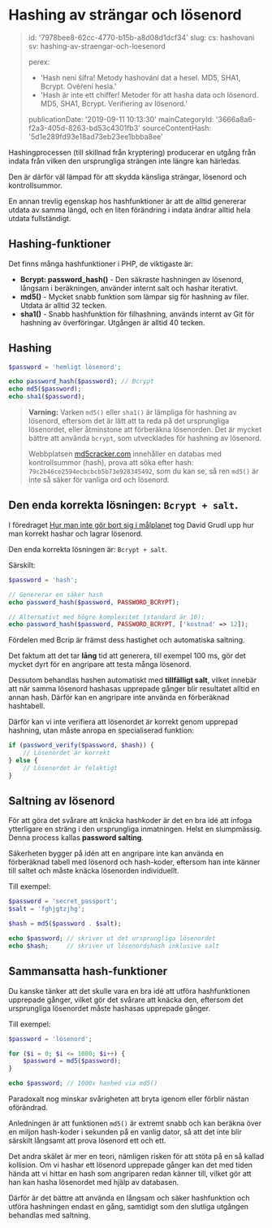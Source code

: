 Hashing av strängar och lösenord
================================

> id: '7978bee8-62cc-4770-b15b-a8d08d1dcf34'
> slug:
> 	cs: hashovani
> 	sv: hashing-av-straengar-och-loesenord
> 
> perex:
> 	- 'Hash není šifra! Metody hashování dat a hesel. MD5, SHA1, Bcrypt. Ověření hesla.'
> 	- 'Hash är inte ett chiffer! Metoder för att hasha data och lösenord. MD5, SHA1, Bcrypt. Verifiering av lösenord.'
> 
> publicationDate: '2019-09-11 10:13:30'
> mainCategoryId: '3666a8a6-f2a3-405d-8263-bd53c4301fb3'
> sourceContentHash: '5d1e289fd93e18ad73eb23ee1bbba8ee'

Hashingprocessen (till skillnad från kryptering) producerar en utgång från indata från vilken den ursprungliga strängen inte längre kan härledas.

Den är därför väl lämpad för att skydda känsliga strängar, lösenord och kontrollsummor.

En annan trevlig egenskap hos hashfunktioner är att de alltid genererar utdata av samma längd, och en liten förändring i indata ändrar alltid hela utdata fullständigt.

Hashing-funktioner
----------------

Det finns många hashfunktioner i PHP, de viktigaste är:

- **Bcrypt: password_hash()** - Den säkraste hashningen av lösenord, långsam i beräkningen, använder internt salt och hashar iterativt.
- **md5()** - Mycket snabb funktion som lämpar sig för hashning av filer. Utdata är alltid 32 tecken.
- **sha1()** - Snabb hashfunktion för filhashning, används internt av Git för hashning av överföringar. Utgången är alltid 40 tecken.

Hashing
-----------

```php
$password = 'hemligt lösenord';

echo password_hash($password); // Bcrypt
echo md5($password);
echo sha1($password);
```

> **Varning:** Varken `md5()` eller `sha1()` är lämpliga för hashning av lösenord, eftersom det är lätt att ta reda på det ursprungliga lösenordet, eller åtminstone att förberäkna lösenorden. Det är mycket bättre att använda `bcrypt`, som utvecklades för hashning av lösenord.
>
> Webbplatsen <a href="https://www.md5cracker.com/">md5cracker.com</a> innehåller en databas med kontrollsummor (hash), prova att söka efter hash: `79c2b46ce2594ecbcbcb5b73e928345492`, som du kan se, så ren `md5()` är inte så säker för vanliga ord och lösenord.

Den enda korrekta lösningen: `Bcrypt + salt`.
--------------------------------------

I föredraget <a href="https://www.youtube.com/watch?v=F58_A5TM-Sc">Hur man inte gör bort sig i målplanet</a> tog David Grudl upp hur man korrekt hashar och lagrar lösenord.

Den enda korrekta lösningen är: `Bcrypt + salt`.

Särskilt:

```php
$password = 'hash';

// Genererar en säker hash
echo password_hash($password, PASSWORD_BCRYPT);

// Alternativt med högre komplexitet (standard är 10):
echo password_hash($password, PASSWORD_BCRYPT, ['kostnad' => 12]);
```

Fördelen med Bcrip är främst dess hastighet och automatiska saltning.

Det faktum att det tar **lång** tid att generera, till exempel 100 ms, gör det mycket dyrt för en angripare att testa många lösenord.

Dessutom behandlas hashen automatiskt med **tillfälligt salt**, vilket innebär att när samma lösenord hashasas upprepade gånger blir resultatet alltid en annan hash. Därför kan en angripare inte använda en förberäknad hashtabell.

Därför kan vi inte verifiera att lösenordet är korrekt genom upprepad hashning, utan måste anropa en specialiserad funktion:

```php
if (password_verify($password, $hash)) {
    // Lösenordet är korrekt
} else {
    // Lösenordet är felaktigt
}
```

Saltning av lösenord
------------

För att göra det svårare att knäcka hashkoder är det en bra idé att infoga ytterligare en sträng i den ursprungliga inmatningen. Helst en slumpmässig. Denna process kallas **password salting**.

Säkerheten bygger på idén att en angripare inte kan använda en förberäknad tabell med lösenord och hash-koder, eftersom han inte känner till saltet och måste knäcka lösenorden individuellt.

Till exempel:

```php
$password = 'secret_passport';
$salt = 'fghjgtzjhg';

$hash = md5($password . $salt);

echo $password; // skriver ut det ursprungliga lösenordet
echo $hash;     // skriver ut lösenordshash inklusive salt
```

Sammansatta hash-funktioner
------------------------

Du kanske tänker att det skulle vara en bra idé att utföra hashfunktionen upprepade gånger, vilket gör det svårare att knäcka den, eftersom det ursprungliga lösenordet måste hashasas upprepade gånger.

Till exempel:

```php
$password = 'lösenord';

for ($i = 0; $i <= 1000; $i++) {
    $password = md5($password);
}

echo $password; // 1000x hashed via md5()
```

Paradoxalt nog minskar svårigheten att bryta igenom eller förblir nästan oförändrad.

Anledningen är att funktionen `md5()` är extremt snabb och kan beräkna över en miljon hash-koder i sekunden på en vanlig dator, så att det inte blir särskilt långsamt att prova lösenord ett och ett.

Det andra skälet är mer en teori, nämligen risken för att stöta på en så kallad kollision. Om vi hashar ett lösenord upprepade gånger kan det med tiden hända att vi hittar en hash som angriparen redan känner till, vilket gör att han kan hasha lösenordet med hjälp av databasen.

Därför är det bättre att använda en långsam och säker hashfunktion och utföra hashningen endast en gång, samtidigt som den slutliga utgången behandlas med saltning.
